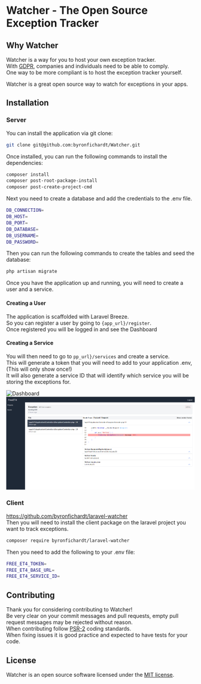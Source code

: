 # Watcher - The Open Source Exception Tracker

## Why Watcher
Watcher is a way for you to host your own exception tracker.  
With [GDPR](https://gdpr-info.eu/), companies and individuals need to be able to comply.  
One way to be more compliant is to host the exception tracker yourself. 

Watcher is a great open source way to watch for exceptions in your apps.

## Installation

### Server
You can install the application via git clone:

```bash
git clone git@github.com:byronfichardt/Watcher.git
```

Once installed, you can run the following commands to install the dependencies:

```bash
composer install
composer post-root-package-install
composer post-create-project-cmd
```
Next you need to create a database and add the credentials to the .env file.

```bash
DB_CONNECTION=
DB_HOST=
DB_PORT=
DB_DATABASE=
DB_USERNAME=
DB_PASSWORD=
```

Then you can run the following commands to create the tables and seed the database:

```bash
php artisan migrate
```

Once you have the application up and running, you will need to create a user and a service.
#### Creating a User
The application is scaffolded with Laravel Breeze.  
So you can register a user by going to `{app_url}/register`.  
Once registered you will be logged in and see the Dashboard

#### Creating a Service
You will then need to go to `pp_url}/services` and create a service.  
This will generate a token that you will need to add to your application .env, (This will only show once!)  
It will also generate a service ID that will identify which service you will be storing the exceptions for.  

![Dashboard](https://github.com/byronfichardt/free-exception-tracker/blob/main/public/img/img.png)
![Details](https://github.com/byronfichardt/Watcher/blob/1032d8d67d445667c08e7eecd67a8fdc075339e9/public/img/img%20detail.png)

### Client
https://github.com/byronfichardt/laravel-watcher  
Then you will need to install the client package on the laravel project you want to track exceptions.

```bash
composer require byronfichardt/laravel-watcher
```

Then you need to add the following to your .env file:

```bash
FREE_ET4_TOKEN=
FREE_ET4_BASE_URL=
FREE_ET4_SERVICE_ID=
```

## Contributing
Thank you for considering contributing to Watcher!  
Be very clear on your commit messages and pull requests, empty pull request messages may be rejected without reason.  
When contributing follow [PSR-2](https://github.com/php-fig/fig-standards/blob/master/accepted/PSR-2-coding-style-guide.md) coding standards.  
When fixing issues it is good practice and expected to have tests for your code.

## License

Watcher is an open source software licensed under the [MIT license](https://opensource.org/licenses/MIT).
